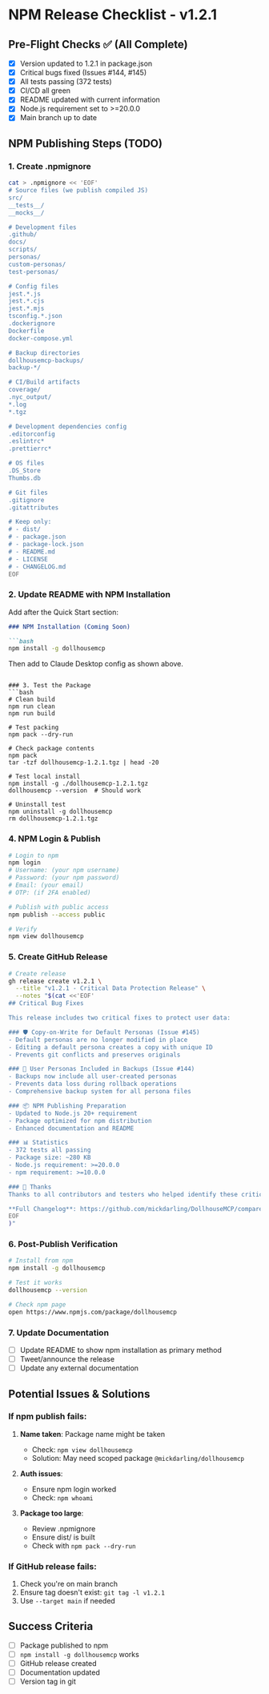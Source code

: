 # NPM Release Checklist - v1.2.1

## Pre-Flight Checks ✅ (All Complete)
- [x] Version updated to 1.2.1 in package.json
- [x] Critical bugs fixed (Issues #144, #145)
- [x] All tests passing (372 tests)
- [x] CI/CD all green
- [x] README updated with current information
- [x] Node.js requirement set to >=20.0.0
- [x] Main branch up to date

## NPM Publishing Steps (TODO)

### 1. Create .npmignore
```bash
cat > .npmignore << 'EOF'
# Source files (we publish compiled JS)
src/
__tests__/
__mocks__/

# Development files
.github/
docs/
scripts/
personas/
custom-personas/
test-personas/

# Config files
jest.*.js
jest.*.cjs
jest.*.mjs
tsconfig.*.json
.dockerignore
Dockerfile
docker-compose.yml

# Backup directories
dollhousemcp-backups/
backup-*/

# CI/Build artifacts
coverage/
.nyc_output/
*.log
*.tgz

# Development dependencies config
.editorconfig
.eslintrc*
.prettierrc*

# OS files
.DS_Store
Thumbs.db

# Git files
.gitignore
.gitattributes

# Keep only:
# - dist/
# - package.json
# - package-lock.json
# - README.md
# - LICENSE
# - CHANGELOG.md
EOF
```

### 2. Update README with NPM Installation
Add after the Quick Start section:
```markdown
### NPM Installation (Coming Soon)

```bash
npm install -g dollhousemcp
```

Then add to Claude Desktop config as shown above.
```

### 3. Test the Package
```bash
# Clean build
npm run clean
npm run build

# Test packing
npm pack --dry-run

# Check package contents
npm pack
tar -tzf dollhousemcp-1.2.1.tgz | head -20

# Test local install
npm install -g ./dollhousemcp-1.2.1.tgz
dollhousemcp --version  # Should work

# Uninstall test
npm uninstall -g dollhousemcp
rm dollhousemcp-1.2.1.tgz
```

### 4. NPM Login & Publish
```bash
# Login to npm
npm login
# Username: (your npm username)
# Password: (your npm password)
# Email: (your email)
# OTP: (if 2FA enabled)

# Publish with public access
npm publish --access public

# Verify
npm view dollhousemcp
```

### 5. Create GitHub Release
```bash
# Create release
gh release create v1.2.1 \
  --title "v1.2.1 - Critical Data Protection Release" \
  --notes "$(cat <<'EOF'
## Critical Bug Fixes

This release includes two critical fixes to protect user data:

### 🛡️ Copy-on-Write for Default Personas (Issue #145)
- Default personas are no longer modified in place
- Editing a default persona creates a copy with unique ID
- Prevents git conflicts and preserves originals

### 💾 User Personas Included in Backups (Issue #144)
- Backups now include all user-created personas
- Prevents data loss during rollback operations
- Comprehensive backup system for all persona files

### 📦 NPM Publishing Preparation
- Updated to Node.js 20+ requirement
- Package optimized for npm distribution
- Enhanced documentation and README

### 📊 Statistics
- 372 tests all passing
- Package size: ~280 KB
- Node.js requirement: >=20.0.0
- npm requirement: >=10.0.0

### 🙏 Thanks
Thanks to all contributors and testers who helped identify these critical issues!

**Full Changelog**: https://github.com/mickdarling/DollhouseMCP/compare/v1.2.0...v1.2.1
EOF
)"
```

### 6. Post-Publish Verification
```bash
# Install from npm
npm install -g dollhousemcp

# Test it works
dollhousemcp --version

# Check npm page
open https://www.npmjs.com/package/dollhousemcp
```

### 7. Update Documentation
- [ ] Update README to show npm installation as primary method
- [ ] Tweet/announce the release
- [ ] Update any external documentation

## Potential Issues & Solutions

### If npm publish fails:
1. **Name taken**: Package name might be taken
   - Check: `npm view dollhousemcp`
   - Solution: May need scoped package `@mickdarling/dollhousemcp`

2. **Auth issues**: 
   - Ensure npm login worked
   - Check: `npm whoami`

3. **Package too large**:
   - Review .npmignore
   - Ensure dist/ is built
   - Check with `npm pack --dry-run`

### If GitHub release fails:
1. Check you're on main branch
2. Ensure tag doesn't exist: `git tag -l v1.2.1`
3. Use `--target main` if needed

## Success Criteria
- [ ] Package published to npm
- [ ] `npm install -g dollhousemcp` works
- [ ] GitHub release created
- [ ] Documentation updated
- [ ] Version tag in git